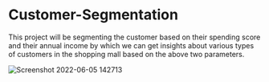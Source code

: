 # Customer-Segmentation
This project will be segmenting the customer based on their spending score and their annual income by which we can get insights about various types of customers in the shopping mall based on the above two parameters.
         
  ![Screenshot 2022-06-05 142713](https://user-images.githubusercontent.com/73732287/172043213-df4ebf2d-fc92-4370-8957-7b0f88edf9c6.png)

